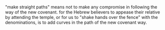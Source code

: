 "make straight paths" means not to make any compromise in following the way of the
new covenant. for the Hebrew believers to appease their relative by attending the
temple, or for us to "shake hands over the fence" with the denominations, is to add curves
in the path of the new covenant way.
